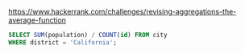 https://www.hackerrank.com/challenges/revising-aggregations-the-average-function

```SQL
SELECT SUM(population) / COUNT(id) FROM city
WHERE district = 'California';
```
